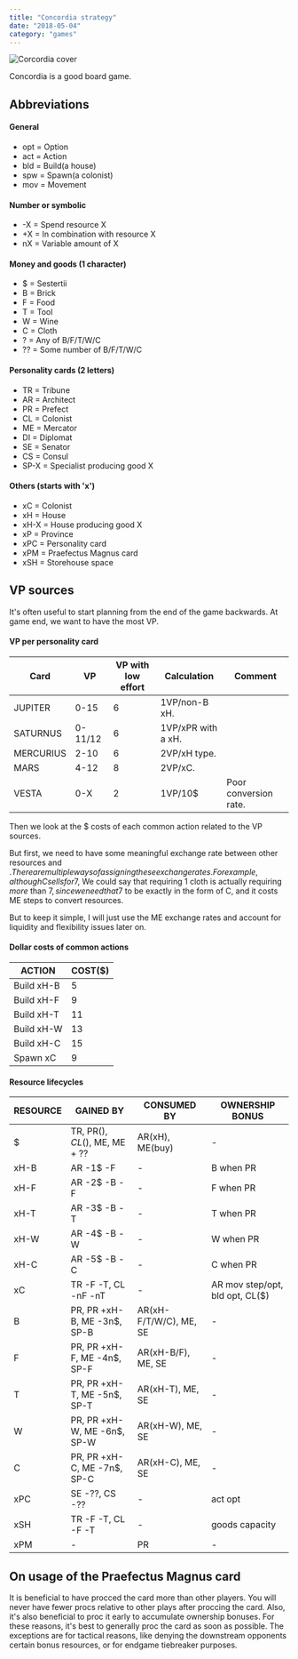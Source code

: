 ```yaml
---
title: "Concordia strategy"
date: "2018-05-04"
category: "games"
---
```


![Corcordia cover](https://i.ebayimg.com/images/g/ub4AAOSwmZdZilhN/s-l500.jpg "Concordia cover")

Concordia is a good board game.

## Abbreviations

#### General
* opt = Option
* act = Action
* bld = Build(a house)
* spw = Spawn(a colonist)
* mov = Movement

#### Number or symbolic
* -X = Spend resource X
* +X = In combination with resource X
* nX = Variable amount of X

#### Money and goods (1 character)
* $ = Sestertii
* B = Brick
* F = Food
* T = Tool
* W = Wine
* C = Cloth
* ? = Any of B/F/T/W/C
* ?? = Some number of B/F/T/W/C

#### Personality cards (2 letters)
* TR = Tribune
* AR = Architect
* PR = Prefect
* CL = Colonist
* ME = Mercator
* DI = Diplomat
* SE = Senator
* CS = Consul
* SP-X = Specialist producing good X

#### Others (starts with 'x')
* xC = Colonist
* xH = House
* xH-X = House producing good X
* xP = Province
* xPC = Personality card
* xPM = Praefectus Magnus card
* xSH = Storehouse space

## VP sources

It's often useful to start planning from the end of the game backwards. At game end, we want to have the most VP.

#### VP per personality card

Card | VP | VP with low effort | Calculation | Comment
---|---|---|---|---
JUPITER | 0-15 | 6 | 1VP/non-B xH.
SATURNUS | 0-11/12 | 6 | 1VP/xPR with a xH.
MERCURIUS | 2-10 | 6 | 2VP/xH type.
MARS | 4-12 | 8 | 2VP/xC.
VESTA | 0-X | 2 | 1VP/10$ | Poor conversion rate.



Then we look at the $ costs of each common action related to the VP sources.

But first, we need to have some meaningful exchange rate between other resources and $. There are multiple ways of assigning these exchange rates. For example, although C sells for 7$, We could say that requiring 1 cloth is actually requiring _more_ than 7$, since we need that 7$ to be exactly in the form of C, and it costs ME steps to convert resources.

But to keep it simple, I will just use the ME exchange rates and account for liquidity and flexibility issues later on.

#### Dollar costs of common actions

ACTION|COST($)
---|---
Build xH-B|5
Build xH-F|9
Build xH-T|11
Build xH-W|13
Build xH-C|15
Spawn xC|9

#### Resource lifecycles

RESOURCE|GAINED BY|CONSUMED BY|OWNERSHIP BONUS
---|---|---|---
$|TR, PR($), CL($), ME, ME + ??|AR(xH), ME(buy)|-
xH-B|AR -1$ -F |-|B when PR
xH-F|AR -2$ -B -F |-|F when PR
xH-T|AR -3$ -B -T |-|T when PR
xH-W|AR -4$ -B -W |-|W when PR
xH-C|AR -5$ -B -C |-|C when PR
<Tooltip text="Colonist">xC</Tooltip>|TR -F -T, CL -nF -nT|-|AR mov step/opt, bld opt, CL($)
B|PR, PR +xH-B, ME -3n$, SP-B|AR(xH-F/T/W/C), ME, SE|-
F|PR, PR +xH-F, ME -4n$, SP-F|AR(xH-B/F), ME, SE|-
T|PR, PR +xH-T, ME -5n$, SP-T|AR(xH-T), ME, SE|-
W|PR, PR +xH-W, ME -6n$, SP-W|AR(xH-W), ME, SE|-
C|PR, PR +xH-C, ME -7n$, SP-C|AR(xH-C), ME, SE|-
xPC|SE -??, CS -??|-|act opt
xSH|TR -F -T, CL -F -T|-|goods capacity
xPM|-|PR|-





## On usage of the Praefectus Magnus card
It is beneficial to have procced the card more than other players. You will never have fewer procs relative to other plays after proccing the card. Also, it's also beneficial to proc it early to accumulate ownership bonuses. For these reasons, it's best to generally proc the card as soon as possible. The exceptions are for tactical reasons, like denying the downstream opponents certain bonus resources, or for endgame tiebreaker purposes.

